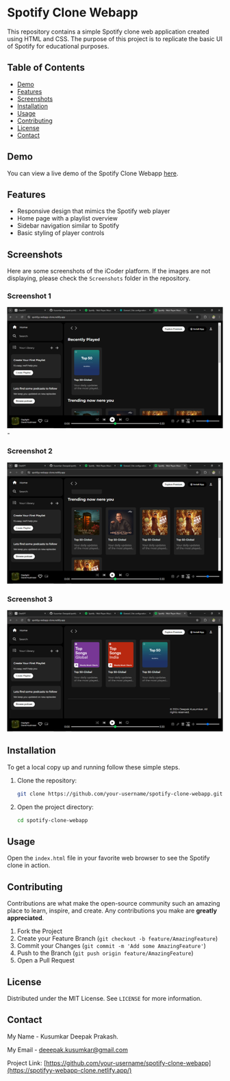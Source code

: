 # Spotify Clone Webapp

This repository contains a simple Spotify clone web application created using HTML and CSS. The purpose of this project is to replicate the basic UI of Spotify for educational purposes.

## Table of Contents
- [Demo](#demo)
- [Features](#features)
- [Screenshots](#screenshots)
- [Installation](#installation)
- [Usage](#usage)
- [Contributing](#contributing)
- [License](#license)
- [Contact](#contact)

## Demo
You can view a live demo of the Spotify Clone Webapp [here](https://spotifyy-webapp-clone.netlify.app/).

## Features
- Responsive design that mimics the Spotify web player
- Home page with a playlist overview
- Sidebar navigation similar to Spotify
- Basic styling of player controls

## Screenshots

Here are some screenshots of the iCoder platform. If the images are not displaying, please check the `Screenshots` folder in the repository.

### Screenshot 1
![Screenshot 1](Screenshots/Spotify1.png) - 

### Screenshot 2
![Screenshot 2](Screenshots/Spotify2.png)

### Screenshot 3
![Screenshot 3](Screenshots/Spotify3.png)


## Installation
To get a local copy up and running follow these simple steps.

1. Clone the repository:
    ```sh
    git clone https://github.com/your-username/spotify-clone-webapp.git
    ```

2. Open the project directory:
    ```sh
    cd spotify-clone-webapp
    ```

## Usage
Open the `index.html` file in your favorite web browser to see the Spotify clone in action.

## Contributing
Contributions are what make the open-source community such an amazing place to learn, inspire, and create. Any contributions you make are **greatly appreciated**.

1. Fork the Project
2. Create your Feature Branch (`git checkout -b feature/AmazingFeature`)
3. Commit your Changes (`git commit -m 'Add some AmazingFeature'`)
4. Push to the Branch (`git push origin feature/AmazingFeature`)
5. Open a Pull Request

## License
Distributed under the MIT License. See `LICENSE` for more information.

## Contact

My Name - Kusumkar Deepak Prakash.

My Email - [deeepak.kusumkar@gmail.com](deeepak.kusumkar@gmail.com)

Project Link: [https://github.com/your-username/spotify-clone-webapp](https://spotifyy-webapp-clone.netlify.app/)
